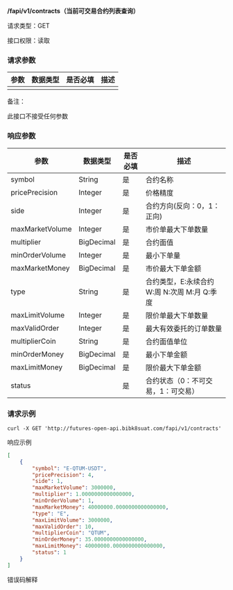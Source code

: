**/fapi/v1/contracts（当前可交易合约列表查询）**

请求类型：GET

接口权限：读取

### 请求参数

|参数| 数据类型 | 是否必填 | 描述 |
|--------|--------|--------|--------|
||	|	|	|

备注：

此接口不接受任何参数

### 响应参数

| 参数            | 数据类型   | 是否必填 | 描述                                         |
| --------------- | ---------- | -------- | -------------------------------------------- |
| symbol          | String     | 是       | 合约名称                                     |
| pricePrecision  | Integer    | 是       | 价格精度                                     |
| side            | Integer    | 是       | 合约方向(反向：0，1：正向)                   |
| maxMarketVolume | Integer    | 是       | 市价单最大下单数量                           |
| multiplier      | BigDecimal | 是       | 合约面值                                     |
| minOrderVolume  | Integer    | 是       | 最小下单量                                   |
| maxMarketMoney  | BigDecimal | 是       | 市价最大下单金额                             |
| type            | String     | 是       | 合约类型，E:永续合约 W:周 N:次周 M:月 Q:季度 |
| maxLimitVolume  | Integer    | 是       | 限价单最大下单数量                           |
| maxValidOrder   | Integer    | 是       | 最大有效委托的订单数量                       |
| multiplierCoin  | String     | 是       | 合约面值单位                                 |
| minOrderMoney   | BigDecimal | 是       | 最小下单金额                                 |
| maxLimitMoney   | BigDecimal | 是       | 限价最大下单金额                             |
| status          |            | 是       | 合约状态（0：不可交易，1：可交易）           |

### 请求示例

~~~shell
curl -X GET 'http://futures-open-api.bibk8suat.com/fapi/v1/contracts'
~~~

响应示例

```json
[
	{
        "symbol": "E-QTUM-USDT",
        "pricePrecision": 4,
        "side": 1,
        "maxMarketVolume": 3000000,
        "multiplier": 1.0000000000000000,
        "minOrderVolume": 1,
        "maxMarketMoney": 40000000.0000000000000000,
        "type": "E",
        "maxLimitVolume": 3000000,
        "maxValidOrder": 10,
        "multiplierCoin": "QTUM",
        "minOrderMoney": 35.0000000000000000,
        "maxLimitMoney": 40000000.0000000000000000,
        "status": 1
    }
]
```

错误码解释
